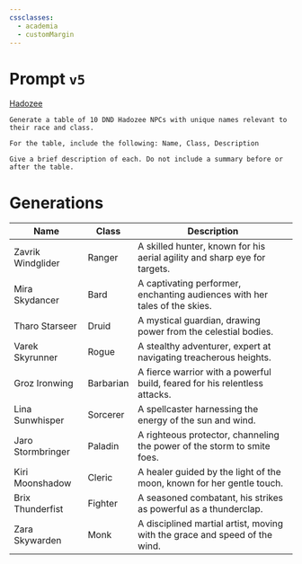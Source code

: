 ```yaml
---
cssclasses:
  - academia
  - customMargin
---
```

# Prompt ``v5``
[Hadozee](file:///D:\Documents\Notes\DND\DND\Quartz\DM\Homebrew\Sapient\Hadozee)
```
Generate a table of 10 DND Hadozee NPCs with unique names relevant to their race and class.

For the table, include the following: Name, Class, Description

Give a brief description of each. Do not include a summary before or after the table.
```

# Generations

| Name               | Class         | Description                                                                 |
|--------------------|---------------|-----------------------------------------------------------------------------|
| Zavrik Windglider  | Ranger        | A skilled hunter, known for his aerial agility and sharp eye for targets.   |
| Mira Skydancer     | Bard          | A captivating performer, enchanting audiences with her tales of the skies.  |
| Tharo Starseer     | Druid         | A mystical guardian, drawing power from the celestial bodies.               |
| Varek Skyrunner    | Rogue         | A stealthy adventurer, expert at navigating treacherous heights.            |
| Groz Ironwing      | Barbarian     | A fierce warrior with a powerful build, feared for his relentless attacks.  |
| Lina Sunwhisper    | Sorcerer      | A spellcaster harnessing the energy of the sun and wind.                    |
| Jaro Stormbringer  | Paladin       | A righteous protector, channeling the power of the storm to smite foes.     |
| Kiri Moonshadow    | Cleric        | A healer guided by the light of the moon, known for her gentle touch.       |
| Brix Thunderfist   | Fighter       | A seasoned combatant, his strikes as powerful as a thunderclap.             |
| Zara Skywarden     | Monk          | A disciplined martial artist, moving with the grace and speed of the wind. 